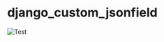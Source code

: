 # django_custom_jsonfield

![Test](https://github.com/alexpetul/django_custom_jsonfield/actions/workflows/ci.yml/badge.svg)
